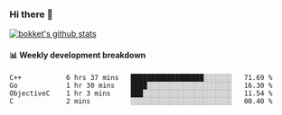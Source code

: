 ### Hi there 👋
[![bokket's github stats](https://github-readme-stats.vercel.app/api?username=bokket&show_icons=true&count_private=true)](https://github.com/anuraghazra/github-readme-stats)

#### :bar_chart: Weekly development breakdown
<!--START_SECTION:waka-->
```text
C++           6 hrs 37 mins   ██████████████████░░░░░░░   71.69 % 
Go            1 hr 30 mins    ████░░░░░░░░░░░░░░░░░░░░░   16.30 % 
ObjectiveC    1 hr 3 mins     ███░░░░░░░░░░░░░░░░░░░░░░   11.54 % 
C             2 mins          ░░░░░░░░░░░░░░░░░░░░░░░░░   00.40 % 
```
<!--END_SECTION:waka-->
